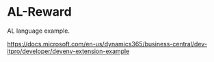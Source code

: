# AL-Reward
AL language example.

https://docs.microsoft.com/en-us/dynamics365/business-central/dev-itpro/developer/devenv-extension-example
